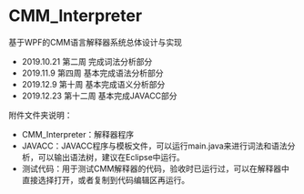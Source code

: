 # CMM_Interpreter
基于WPF的CMM语言解释器系统总体设计与实现

 - 2019.10.21 第二周 完成词法分析部分
 - 2019.11.9 第四周 基本完成语法分析部分
 - 2019.12.9 第十周 基本完成语义分析部分
 - 2019.12.23 第十二周 基本完成JAVACC部分
 
附件文件夹说明：
 - CMM_Interpreter：解释器程序
 - JAVACC：JAVACC程序与模板文件，可以运行main.java来进行词法和语法分析，可以输出语法树，建议在Eclipse中运行。
 - 测试代码：用于测试CMM解释器的代码，验收时已运行过，可以在解释器中直接选择打开，或者复制到代码编辑区再运行。